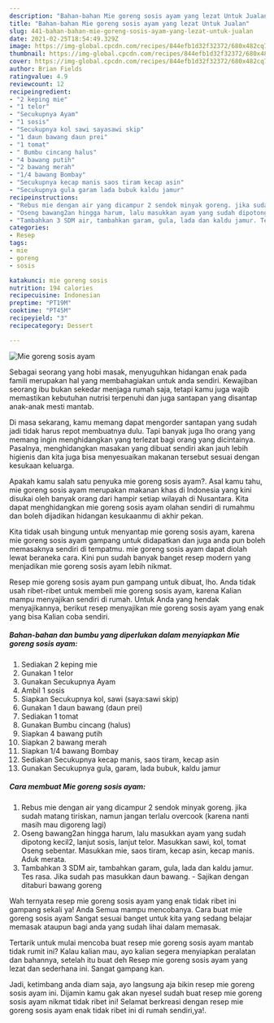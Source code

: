 ```yaml
---
description: "Bahan-bahan Mie goreng sosis ayam yang lezat Untuk Jualan"
title: "Bahan-bahan Mie goreng sosis ayam yang lezat Untuk Jualan"
slug: 441-bahan-bahan-mie-goreng-sosis-ayam-yang-lezat-untuk-jualan
date: 2021-02-25T18:54:49.329Z
image: https://img-global.cpcdn.com/recipes/844efb1d32f32372/680x482cq70/mie-goreng-sosis-ayam-foto-resep-utama.jpg
thumbnail: https://img-global.cpcdn.com/recipes/844efb1d32f32372/680x482cq70/mie-goreng-sosis-ayam-foto-resep-utama.jpg
cover: https://img-global.cpcdn.com/recipes/844efb1d32f32372/680x482cq70/mie-goreng-sosis-ayam-foto-resep-utama.jpg
author: Brian Fields
ratingvalue: 4.9
reviewcount: 12
recipeingredient:
- "2 keping mie"
- "1 telor"
- "Secukupnya Ayam"
- "1 sosis"
- "Secukupnya kol sawi sayasawi skip"
- "1 daun bawang daun prei"
- "1 tomat"
- " Bumbu cincang halus"
- "4 bawang putih"
- "2 bawang merah"
- "1/4 bawang Bombay"
- "Secukupnya kecap manis saos tiram kecap asin"
- "Secukupnya gula garam lada bubuk kaldu jamur"
recipeinstructions:
- "Rebus mie dengan air yang dicampur 2 sendok minyak goreng. jika sudah matang tiriskan, namun jangan terlalu overcook (karena nanti masih mau digoreng lagi)"
- "Oseng bawang2an hingga harum, lalu masukkan ayam yang sudah dipotong kecil2, lanjut sosis, lanjut telor. Masukkan sawi, kol, tomat Oseng sebentar. Masukkan mie, saos tiram, kecap asin, kecap manis. Aduk merata."
- "Tambahkan 3 SDM air, tambahkan garam, gula, lada dan kaldu jamur. Tes rasa. Jika sudah pas masukkan daun bawang. Sajikan dengan ditaburi bawang goreng"
categories:
- Resep
tags:
- mie
- goreng
- sosis

katakunci: mie goreng sosis 
nutrition: 194 calories
recipecuisine: Indonesian
preptime: "PT19M"
cooktime: "PT45M"
recipeyield: "3"
recipecategory: Dessert

---
```



![Mie goreng sosis ayam](https://img-global.cpcdn.com/recipes/844efb1d32f32372/680x482cq70/mie-goreng-sosis-ayam-foto-resep-utama.jpg)

Sebagai seorang yang hobi masak, menyuguhkan hidangan enak pada famili merupakan hal yang membahagiakan untuk anda sendiri. Kewajiban seorang ibu bukan sekedar menjaga rumah saja, tetapi kamu juga wajib memastikan kebutuhan nutrisi terpenuhi dan juga santapan yang disantap anak-anak mesti mantab.

Di masa  sekarang, kamu memang dapat mengorder santapan yang sudah jadi tidak harus repot membuatnya dulu. Tapi banyak juga lho orang yang memang ingin menghidangkan yang terlezat bagi orang yang dicintainya. Pasalnya, menghidangkan masakan yang dibuat sendiri akan jauh lebih higienis dan kita juga bisa menyesuaikan makanan tersebut sesuai dengan kesukaan keluarga. 



Apakah kamu salah satu penyuka mie goreng sosis ayam?. Asal kamu tahu, mie goreng sosis ayam merupakan makanan khas di Indonesia yang kini disukai oleh banyak orang dari hampir setiap wilayah di Nusantara. Kita dapat menghidangkan mie goreng sosis ayam olahan sendiri di rumahmu dan boleh dijadikan hidangan kesukaanmu di akhir pekan.

Kita tidak usah bingung untuk menyantap mie goreng sosis ayam, karena mie goreng sosis ayam gampang untuk didapatkan dan juga anda pun boleh memasaknya sendiri di tempatmu. mie goreng sosis ayam dapat diolah lewat beraneka cara. Kini pun sudah banyak banget resep modern yang menjadikan mie goreng sosis ayam lebih nikmat.

Resep mie goreng sosis ayam pun gampang untuk dibuat, lho. Anda tidak usah ribet-ribet untuk membeli mie goreng sosis ayam, karena Kalian mampu menyajikan sendiri di rumah. Untuk Anda yang hendak menyajikannya, berikut resep menyajikan mie goreng sosis ayam yang enak yang bisa Kalian coba sendiri.

<!--inarticleads1-->

##### Bahan-bahan dan bumbu yang diperlukan dalam menyiapkan Mie goreng sosis ayam:

1. Sediakan 2 keping mie
1. Gunakan 1 telor
1. Gunakan Secukupnya Ayam
1. Ambil 1 sosis
1. Siapkan Secukupnya kol, sawi (saya:sawi skip)
1. Gunakan 1 daun bawang (daun prei)
1. Sediakan 1 tomat
1. Gunakan  Bumbu cincang (halus)
1. Siapkan 4 bawang putih
1. Siapkan 2 bawang merah
1. Siapkan 1/4 bawang Bombay
1. Sediakan Secukupnya kecap manis, saos tiram, kecap asin
1. Gunakan Secukupnya gula, garam, lada bubuk, kaldu jamur




<!--inarticleads2-->

##### Cara membuat Mie goreng sosis ayam:

1. Rebus mie dengan air yang dicampur 2 sendok minyak goreng. jika sudah matang tiriskan, namun jangan terlalu overcook (karena nanti masih mau digoreng lagi)
1. Oseng bawang2an hingga harum, lalu masukkan ayam yang sudah dipotong kecil2, lanjut sosis, lanjut telor. Masukkan sawi, kol, tomat Oseng sebentar. Masukkan mie, saos tiram, kecap asin, kecap manis. Aduk merata.
1. Tambahkan 3 SDM air, tambahkan garam, gula, lada dan kaldu jamur. Tes rasa. Jika sudah pas masukkan daun bawang. - Sajikan dengan ditaburi bawang goreng




Wah ternyata resep mie goreng sosis ayam yang enak tidak ribet ini gampang sekali ya! Anda Semua mampu mencobanya. Cara buat mie goreng sosis ayam Sangat sesuai banget untuk kita yang sedang belajar memasak ataupun bagi anda yang sudah lihai dalam memasak.

Tertarik untuk mulai mencoba buat resep mie goreng sosis ayam mantab tidak rumit ini? Kalau kalian mau, ayo kalian segera menyiapkan peralatan dan bahannya, setelah itu buat deh Resep mie goreng sosis ayam yang lezat dan sederhana ini. Sangat gampang kan. 

Jadi, ketimbang anda diam saja, ayo langsung aja bikin resep mie goreng sosis ayam ini. Dijamin kamu gak akan nyesel sudah buat resep mie goreng sosis ayam nikmat tidak ribet ini! Selamat berkreasi dengan resep mie goreng sosis ayam enak tidak ribet ini di rumah sendiri,ya!.


